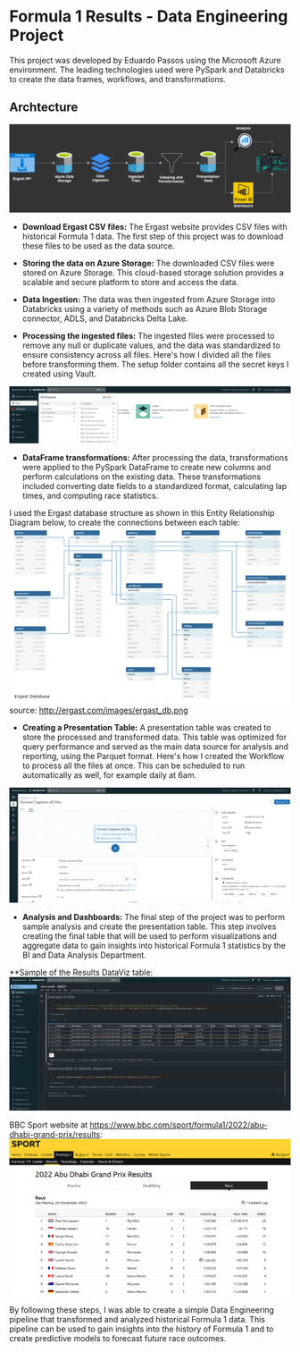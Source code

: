 # Formula 1 Results - Data Engineering Project

This project was developed by Eduardo Passos using the Microsoft Azure environment. The leading technologies used were PySpark and Databricks to create the data frames, workflows, and transformations.

## Archtecture
<img src="img/archtecture.png">

* **Download Ergast CSV files:** The Ergast website provides CSV files with historical Formula 1 data. The first step of this project was to download these files to be used as the data source.

* **Storing the data on Azure Storage:** The downloaded CSV files were stored on Azure Storage. This cloud-based storage solution provides a scalable and secure platform to store and access the data.

* **Data Ingestion:** The data was then ingested from Azure Storage into Databricks using a variety of methods such as Azure Blob Storage connector, ADLS, and Databricks Delta Lake.

* **Processing the ingested files:** The ingested files were processed to remove any null or duplicate values, and the data was standardized to ensure consistency across all files.
Here's how I divided all the files before transforming them. The setup folder contains all the secret keys I created using Vault.
<img src="img/notebooks.png">

* **DataFrame transformations:** After processing the data, transformations were applied to the PySpark DataFrame to create new columns and perform calculations on the existing data. These transformations included converting date fields to a standardized format, calculating lap times, and computing race statistics.

I used the Ergast database structure as shown in this Entity Relationship Diagram below, to create the connections between each table:
<img src="img/ergast_db_erd.png">
source: http://ergast.com/images/ergast_db.png

* **Creating a Presentation Table:** A presentation table was created to store the processed and transformed data. This table was optimized for query performance and served as the main data source for analysis and reporting, using the Parquet format.
Here's how I created the Workflow to process all the files at once. This can be scheduled to run automatically as well, for example daily at 6am.
<img src="img/workflow.png">

* **Analysis and Dashboards:** The final step of the project was to perform sample analysis and create the presentation table. This step involves creating the final table that will be used to perform visualizations and aggregate data to gain insights into historical Formula 1 statistics by the BI and Data Analysis Department.

**Sample of the Results
DataViz table:
<img src="img/dataviz_race_results.png">

BBC Sport website at https://www.bbc.com/sport/formula1/2022/abu-dhabi-grand-prix/results:
<img src="img/bbc_sports_page.png">

By following these steps, I was able to create a simple Data Engineering pipeline that transformed and analyzed historical Formula 1 data. This pipeline can be used to gain insights into the history of Formula 1 and to create predictive models to forecast future race outcomes.